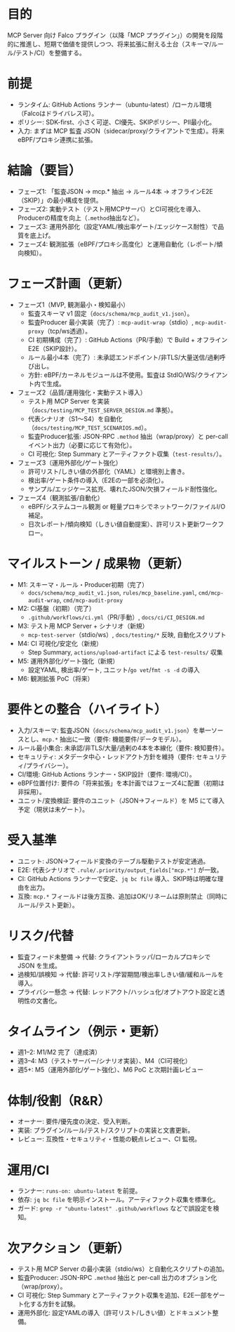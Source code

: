 # 目的

MCP Server 向け Falco プラグイン（以降「MCP プラグイン」）の開発を段階的に推進し、短期で価値を提供しつつ、将来拡張に耐える土台（スキーマ/ルール/テスト/CI）を整備する。

# 前提

- ランタイム: GitHub Actions ランナー（ubuntu-latest）/ローカル環境（Falcoはドライバレス可）。
- ポリシー: SDK-first、小さく可逆、CI優先、SKIPポリシー、PII最小化。
- 入力: まずは MCP 監査 JSON（sidecar/proxy/クライアントで生成）。将来 eBPF/プロキシ連携に拡張。

# 結論（要旨）

- フェーズ1: 「監査JSON → mcp.* 抽出 → ルール4本 → オフラインE2E（SKIP）」の最小構成を提供。
- フェーズ2: 実動テスト（テスト用MCPサーバ）とCI可視化を導入、Producerの精度を向上（`.method`抽出など）。
- フェーズ3: 運用外部化（設定YAML/検出率ゲート/エッジケース耐性）で品質を底上げ。
- フェーズ4: 観測拡張（eBPF/プロキシ高度化）と運用自動化（レポート/傾向検知）。

# フェーズ計画（更新）

- フェーズ1（MVP, 観測最小・検知最小）
  - 監査スキーマ v1 固定（`docs/schema/mcp_audit_v1.json`）。
  - 監査Producer 最小実装（完了）: `mcp-audit-wrap`（stdio）, `mcp-audit-proxy`（tcp/ws透過）。
  - CI 初期構成（完了）: GitHub Actions（PR/手動）で Build + オフラインE2E（SKIP設計）。
  - ルール最小4本（完了）: 未承認エンドポイント/非TLS/大量送信/過剰呼び出し。
  - 方針: eBPF/カーネルモジュールは不使用。監査は StdIO/WS/クライアント内で生成。
- フェーズ2（品質/運用強化・実動テスト導入）
  - テスト用 MCP Server を実装（`docs/testing/MCP_TEST_SERVER_DESIGN.md` 準拠）。
  - 代表シナリオ（S1〜S4）を自動化（`docs/testing/MCP_TEST_SCENARIOS.md`）。
  - 監査Producer拡張: JSON-RPC `.method` 抽出（wrap/proxy）と per-call イベント出力（必要に応じて有効化）。
  - CI 可視化: Step Summary とアーティファクト収集（`test-results/`）。
- フェーズ3（運用外部化/ゲート強化）
  - 許可リスト/しきい値の外部化（YAML）と環境別上書き。
  - 検出率/ゲート条件の導入（E2Eの一部を必須化）。
  - サンプル/エッジケース拡充、壊れたJSON/欠損フィールド耐性強化。
- フェーズ4（観測拡張/自動化）
  - eBPF/システムコール観測 or 軽量プロキシでネットワーク/ファイルI/O補足。
  - 日次レポート/傾向検知（しきい値自動提案）、許可リスト更新ワークフロー。

# マイルストーン / 成果物（更新）

- M1: スキーマ・ルール・Producer初期（完了）
  - `docs/schema/mcp_audit_v1.json`, `rules/mcp_baseline.yaml`, `cmd/mcp-audit-wrap`, `cmd/mcp-audit-proxy`
- M2: CI基盤（初期）（完了）
  - `.github/workflows/ci.yml`（PR/手動）, `docs/ci/CI_DESIGN.md`
- M3: テスト用 MCP Server + シナリオ（新規）
  - `mcp-test-server`（stdio/ws）, `docs/testing/*` 反映, 自動化スクリプト
- M4: CI 可視化/安定化（新規）
  - Step Summary, `actions/upload-artifact` による `test-results/` 収集
- M5: 運用外部化/ゲート強化（新規）
  - 設定YAML, 検出率/ゲート, ユニット/`go vet`/`fmt -s -d` の導入
- M6: 観測拡張 PoC（将来）

# 要件との整合（ハイライト）

- 入力/スキーマ: 監査JSON（`docs/schema/mcp_audit_v1.json`）を単一ソースとし、`mcp.*` 抽出に一致（要件: 機能要件/データモデル）。
- ルール最小集合: 未承認/非TLS/大量/過剰の4本を本線化（要件: 検知要件）。
- セキュリティ: メタデータ中心・レッドアクト方針を維持（要件: セキュリティ/プライバシー）。
- CI/環境: GitHub Actions ランナー・SKIP設計（要件: 環境/CI）。
- eBPF位置付け: 要件の「将来拡張」を本計画ではフェーズ4に配置（初期は非採用）。
- ユニット/変換検証: 要件のユニット（JSON→フィールド）を M5 にて導入予定（現状は未ゲート）。

# 受入基準

- ユニット: JSON→フィールド変換のテーブル駆動テストが安定通過。
- E2E: 代表シナリオで `.rule/.priority/output_fields["mcp.*"]` が一致。
- CI: GitHub Actions ランナーで安定、`jq bc file` 導入、SKIP時は明確な理由を出力。
- 互換: `mcp.*` フィールドは後方互換、追加はOK/リネームは原則禁止（同時にルール/テスト更新）。

# リスク/代替

- 監査フィード未整備 → 代替: クライアントラッパ/ローカルプロキシで JSON を生成。
- 過検知/誤検知 → 代替: 許可リスト/学習期間/検出率しきい値/緩和ルールを導入。
- プライバシー懸念 → 代替: レッドアクト/ハッシュ化/オプトアウト設定と透明性の文書化。

# タイムライン（例示・更新）

- 週1–2: M1/M2 完了（達成済）
- 週3–4: M3（テストサーバー/シナリオ実装）、M4（CI可視化）
- 週5+: M5（運用外部化/ゲート強化）、M6 PoC と次期計画レビュー

# 体制/役割（R&R）

- オーナー: 要件/優先度の決定、受入判断。
- 実装: プラグイン/ルール/テスト/スクリプトの実装と文書更新。
- レビュー: 互換性・セキュリティ・性能の観点レビュー、CI 監視。

# 運用/CI

- ランナー: `runs-on: ubuntu-latest` を前提。
- 依存: `jq bc file` を明示インストール。アーティファクト収集を標準化。
- ガード: `grep -r "ubuntu-latest" .github/workflows` などで誤設定を検知。

# 次アクション（更新）

- テスト用 MCP Server の最小実装（stdio/ws）と自動化スクリプトの追加。
- 監査Producer: JSON-RPC `.method` 抽出と per-call 出力のオプション化（wrap/proxy）。
- CI 可視化: Step Summary とアーティファクト収集を追加、E2E一部をゲート化する方針を試験。
- 運用外部化: 設定YAMLの導入（許可リスト/しきい値）とドキュメント整備。
